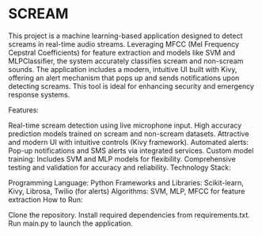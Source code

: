 # SCREAM 

This project is a machine learning-based application designed to detect screams in real-time audio streams. Leveraging MFCC (Mel Frequency Cepstral Coefficients) for feature extraction and models like SVM and MLPClassifier, the system accurately classifies scream and non-scream sounds. The application includes a modern, intuitive UI built with Kivy, offering an alert mechanism that pops up and sends notifications upon detecting screams. This tool is ideal for enhancing security and emergency response systems.

Features:

Real-time scream detection using live microphone input.
High accuracy prediction models trained on scream and non-scream datasets.
Attractive and modern UI with intuitive controls (Kivy framework).
Automated alerts: Pop-up notifications and SMS alerts via integrated services.
Custom model training: Includes SVM and MLP models for flexibility.
Comprehensive testing and validation for accuracy and reliability.
Technology Stack:

Programming Language: Python
Frameworks and Libraries: Scikit-learn, Kivy, Librosa, Twilio (for alerts)
Algorithms: SVM, MLP, MFCC for feature extraction
How to Run:

Clone the repository.
Install required dependencies from requirements.txt.
Run main.py to launch the application.
